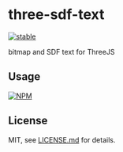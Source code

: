 # three-sdf-text

[![stable](http://badges.github.io/stability-badges/dist/stable.svg)](http://github.com/badges/stability-badges)

bitmap and SDF text for ThreeJS

## Usage

[![NPM](https://nodei.co/npm/three-sdf-text.png)](https://nodei.co/npm/three-sdf-text/)

## License

MIT, see [LICENSE.md](http://github.com/mattdesl/three-sdf-text/blob/master/LICENSE.md) for details.
